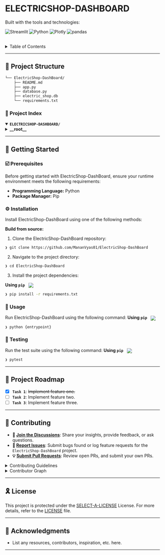 <p align="left">
</p>
<p align="left"><h1 align="left">ELECTRICSHOP-DASHBOARD</h1></p>
<p align="left">
	
</p>
<p align="left">Built with the tools and technologies:</p>
<p align="left">
	<img src="https://img.shields.io/badge/Streamlit-FF4B4B.svg?style=for-the-badge&logo=Streamlit&logoColor=white" alt="Streamlit">
	<img src="https://img.shields.io/badge/Python-3776AB.svg?style=for-the-badge&logo=Python&logoColor=white" alt="Python">
	<img src="https://img.shields.io/badge/Plotly-3F4F75.svg?style=for-the-badge&logo=Plotly&logoColor=white" alt="Plotly">
	<img src="https://img.shields.io/badge/pandas-150458.svg?style=for-the-badge&logo=pandas&logoColor=white" alt="pandas">
</p>
<br>

<details><summary>Table of Contents</summary>

- [📍 Overview](#-overview)
- [👾 Features](#-features)
- [📁 Project Structure](#-project-structure)
  - [📂 Project Index](#-project-index)
- [🚀 Getting Started](#-getting-started)
  - [☑️ Prerequisites](#-prerequisites)
  - [⚙️ Installation](#-installation)
  - [🤖 Usage](#🤖-usage)
  - [🧪 Testing](#🧪-testing)
- [📌 Project Roadmap](#-project-roadmap)
- [🔰 Contributing](#-contributing)
- [🎗 License](#-license)
- [🙌 Acknowledgments](#-acknowledgments)

</details>
<hr>


## 📁 Project Structure

```sh
└── ElectricShop-DashBoard/
    ├── README.md
    ├── app.py
    ├── database.py
    ├── electric_shop.db
    └── requirements.txt
```


### 📂 Project Index
<details open>
	<summary><b><code>ELECTRICSHOP-DASHBOARD/</code></b></summary>
	<details> <!-- __root__ Submodule -->
		<summary><b>__root__</b></summary>
		<blockquote>
			<table>
			<tr>
				<td><b><a href='https://github.com/MananVyas01/ElectricShop-DashBoard/blob/master/database.py'>database.py</a></b></td>
				<td><code>❯ REPLACE-ME</code></td>
			</tr>
			<tr>
				<td><b><a href='https://github.com/MananVyas01/ElectricShop-DashBoard/blob/master/app.py'>app.py</a></b></td>
				<td><code>❯ REPLACE-ME</code></td>
			</tr>
			<tr>
				<td><b><a href='https://github.com/MananVyas01/ElectricShop-DashBoard/blob/master/requirements.txt'>requirements.txt</a></b></td>
				<td><code>❯ REPLACE-ME</code></td>
			</tr>
			</table>
		</blockquote>
	</details>
</details>

---
## 🚀 Getting Started

### ☑️ Prerequisites

Before getting started with ElectricShop-DashBoard, ensure your runtime environment meets the following requirements:

- **Programming Language:** Python
- **Package Manager:** Pip


### ⚙️ Installation

Install ElectricShop-DashBoard using one of the following methods:

**Build from source:**

1. Clone the ElectricShop-DashBoard repository:
```sh
❯ git clone https://github.com/MananVyas01/ElectricShop-DashBoard
```

2. Navigate to the project directory:
```sh
❯ cd ElectricShop-DashBoard
```

3. Install the project dependencies:


**Using `pip`** &nbsp; [<img align="center" src="https://img.shields.io/badge/Pip-3776AB.svg?style={badge_style}&logo=pypi&logoColor=white" />](https://pypi.org/project/pip/)

```sh
❯ pip install -r requirements.txt
```




### 🤖 Usage
Run ElectricShop-DashBoard using the following command:
**Using `pip`** &nbsp; [<img align="center" src="https://img.shields.io/badge/Pip-3776AB.svg?style={badge_style}&logo=pypi&logoColor=white" />](https://pypi.org/project/pip/)

```sh
❯ python {entrypoint}
```


### 🧪 Testing
Run the test suite using the following command:
**Using `pip`** &nbsp; [<img align="center" src="https://img.shields.io/badge/Pip-3776AB.svg?style={badge_style}&logo=pypi&logoColor=white" />](https://pypi.org/project/pip/)

```sh
❯ pytest
```


---
## 📌 Project Roadmap

- [X] **`Task 1`**: <strike>Implement feature one.</strike>
- [ ] **`Task 2`**: Implement feature two.
- [ ] **`Task 3`**: Implement feature three.

---

## 🔰 Contributing

- **💬 [Join the Discussions](https://github.com/MananVyas01/ElectricShop-DashBoard/discussions)**: Share your insights, provide feedback, or ask questions.
- **🐛 [Report Issues](https://github.com/MananVyas01/ElectricShop-DashBoard/issues)**: Submit bugs found or log feature requests for the `ElectricShop-DashBoard` project.
- **💡 [Submit Pull Requests](https://github.com/MananVyas01/ElectricShop-DashBoard/blob/main/CONTRIBUTING.md)**: Review open PRs, and submit your own PRs.

<details closed>
<summary>Contributing Guidelines</summary>

1. **Fork the Repository**: Start by forking the project repository to your github account.
2. **Clone Locally**: Clone the forked repository to your local machine using a git client.
   ```sh
   git clone https://github.com/MananVyas01/ElectricShop-DashBoard
   ```
3. **Create a New Branch**: Always work on a new branch, giving it a descriptive name.
   ```sh
   git checkout -b new-feature-x
   ```
4. **Make Your Changes**: Develop and test your changes locally.
5. **Commit Your Changes**: Commit with a clear message describing your updates.
   ```sh
   git commit -m 'Implemented new feature x.'
   ```
6. **Push to github**: Push the changes to your forked repository.
   ```sh
   git push origin new-feature-x
   ```
7. **Submit a Pull Request**: Create a PR against the original project repository. Clearly describe the changes and their motivations.
8. **Review**: Once your PR is reviewed and approved, it will be merged into the main branch. Congratulations on your contribution!
</details>

<details closed>
<summary>Contributor Graph</summary>
<br>
<p align="left">
   <a href="https://github.com{/MananVyas01/ElectricShop-DashBoard/}graphs/contributors">
      <img src="https://contrib.rocks/image?repo=MananVyas01/ElectricShop-DashBoard">
   </a>
</p>
</details>

---

## 🎗 License

This project is protected under the [SELECT-A-LICENSE](https://choosealicense.com/licenses) License. For more details, refer to the [LICENSE](https://choosealicense.com/licenses/) file.

---

## 🙌 Acknowledgments

- List any resources, contributors, inspiration, etc. here.

---